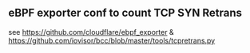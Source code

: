 eBPF exporter conf to count TCP SYN Retrans
----

see https://github.com/cloudflare/ebpf_exporter & https://github.com/iovisor/bcc/blob/master/tools/tcpretrans.py
